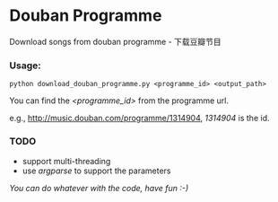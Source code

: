Douban Programme
================

Download songs from douban programme - 下载豆瓣节目

### Usage:
` python download_douban_programme.py <programme_id> <output_path> `

You can find the *<programme_id>* from the programme url.

e.g., http://music.douban.com/programme/1314904, *1314904* is the id.


### TODO
* support multi-threading
* use *argparse* to support the parameters


*You can do whatever with the code, have fun :-)*
